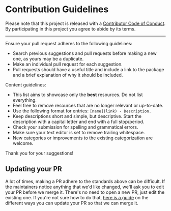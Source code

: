 # Contribution Guidelines

Please note that this project is released with a
[Contributor Code of Conduct](code-of-conduct.md). By participating in this
project you agree to abide by its terms.

---

Ensure your pull request adheres to the following guidelines:

- Search previous suggestions and pull requests before making a new one, as yours may be a duplicate.
- Make an individual pull request for each suggestion.
- Pull requests should have a useful title and include a link to the package and a brief explanation of why it should be included.

Content guidelines:

- This list aims to showcase only the **best** resources. Do not list everything.
- Feel free to remove resources that are no longer relevant or up-to-date.
- Use the following format for entries: `[name](link) - Description.`
- Keep descriptions short and simple, but descriptive. Start the description with a capital letter and end with a full stop/period.
- Check your submission for spelling and grammatical errors.
- Make sure your text editor is set to remove trailing whitespace.
- New categories or improvements to the existing categorization are welcome.

Thank you for your suggestions!

## Updating your PR

A lot of times, making a PR adhere to the standards above can be difficult.
If the maintainers notice anything that we'd like changed, we'll ask you to
edit your PR before we merge it. There's no need to open a new PR, just edit
the existing one. If you're not sure how to do that,
[here is a guide](https://github.com/RichardLitt/knowledge/blob/master/github/amending-a-commit-guide.md)
on the different ways you can update your PR so that we can merge it.
